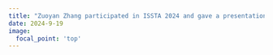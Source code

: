 ```yaml
---
title: "Zuoyan Zhang participated in ISSTA 2024 and gave a presentation on 'Arfa: an Agile Regime-based Floating-point Optimization Approach for Rounding Errors'"
date: 2024-9-19
image:
  focal_point: 'top'
---
```



